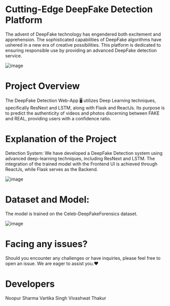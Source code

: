 # Cutting-Edge DeepFake Detection Platform
The advent of DeepFake technology has engendered both excitement and apprehension. The sophisticated capabilities of DeepFake algorithms have ushered in a new era of creative possibilities. This platform is dedicated to ensuring responsible use by providing an advanced DeepFake detection service.

![image](https://github.com/vivdto/DeepFake_Detection/assets/83788445/759e6339-7935-46a9-9ced-d38bc8896700)


# Project Overview
The DeepFake Detection Web-App 🖥 utilizes Deep Learning techniques, specifically ResNext and LSTM, along with Flask and ReactJs. Its purpose is to predict the authenticity of videos and photos discerning between FAKE and REAL, providing users with a confidence ratio.

# Explanation of the Project
Detection System:
We have developed a DeepFake Detection system using advanced deep-learning techniques, including ResNext and LSTM. The integration of the trained model with the Frontend UI is achieved through ReactJs, while Flask serves as the Backend.

![image](https://github.com/vivdto/DeepFake_Detection/assets/83788445/3299f590-b8f2-4914-8820-8efbad6e2523)


# Dataset and Model:
The model is trained on the Celeb-DeepFakeForensics dataset. 

![image](https://github.com/vivdto/DeepFake_Detection/assets/83788445/989abf1d-1709-4b26-b8f5-fd8f43494145)


# Facing any issues?
Should you encounter any challenges or have inquiries, please feel free to open an issue. We are eager to assist you.❤

# Developers
Noopur Sharma 
Vartika Singh 
Vivashwat Thakur 
